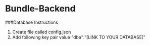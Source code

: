 # Bundle-Backend


###Database Instructions
1. Create file called config.json
2. Add following key pair value "dba":"[LINK TO YOUR DATABASE]"